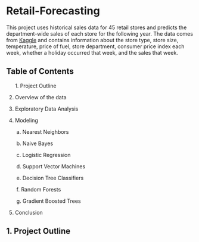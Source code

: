 # Retail-Forecasting
This project uses historical sales data for 45 retail stores and predicts the department-wide sales of each store for the following year. The data comes from [Kaggle](https://www.kaggle.com/manjeetsingh/retaildataset) and contains information about the store type, store size, temperature, price of fuel, store department, consumer price index each week, whether a holiday occurred that week, and the sales that week.

## Table of Contents

&nbsp;&nbsp;&nbsp;&nbsp;&nbsp;&nbsp;1. Project Outline

2. Overview of the data

3. Exploratory Data Analysis

4. Modeling

&nbsp;&nbsp;&nbsp;&nbsp;&nbsp;&nbsp; a. Nearest Neighbors

&nbsp;&nbsp;&nbsp;&nbsp;&nbsp;&nbsp; b. Naive Bayes

&nbsp;&nbsp;&nbsp;&nbsp;&nbsp;&nbsp; c. Logistic Regression

&nbsp;&nbsp;&nbsp;&nbsp;&nbsp;&nbsp; d. Support Vector Machines

&nbsp;&nbsp;&nbsp;&nbsp;&nbsp;&nbsp; e. Decision Tree Classifiers

&nbsp;&nbsp;&nbsp;&nbsp;&nbsp;&nbsp; f. Random Forests

&nbsp;&nbsp;&nbsp;&nbsp;&nbsp;&nbsp; g. Gradient Boosted Trees

5. Conclusion

## 1. Project Outline

